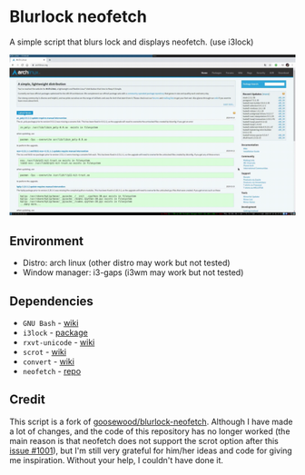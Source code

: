 Blurlock neofetch
======
A simple script that blurs lock and displays neofetch. (use i3lock)

[![](https://github.com/YukinaMochizuki/blurlock-neofetch/raw/master/outputHD.gif)](https://github.com/YukinaMochizuki/blurlock-neofetch/blob/master/outputHD.gif)

## Environment
- Distro: arch linux (other distro may work but not tested)
- Window manager: i3-gaps (i3wm may work but not tested)

## Dependencies
- `GNU Bash` - [wiki](https://wiki.archlinux.org/index.php/Bash)
- `i3lock` - [package](https://www.archlinux.org/packages/community/x86_64/i3lock/)
- `rxvt-unicode` - [wiki](https://wiki.archlinux.org/index.php/Rxvt-unicode)
- `scrot` - [wiki](https://wiki.archlinux.org/index.php/Screen_capture)
- `convert` - [wiki](https://wiki.archlinux.org/index.php/ImageMagick)
- `neofetch` - [repo](https://github.com/dylanaraps/neofetch)


## Credit
This script is a fork of [goosewood/blurlock-neofetch](https://github.com/goosewood/blurlock-neofetch). Although I have made a lot of changes, and the code of this repository has no longer worked (the main reason is that neofetch does not support the scrot option after this [issue #1001](https://github.com/dylanaraps/neofetch/issues/1001)), but I'm still very grateful for him/her ideas and code for giving me inspiration. Without your help, I couldn't have done it.

